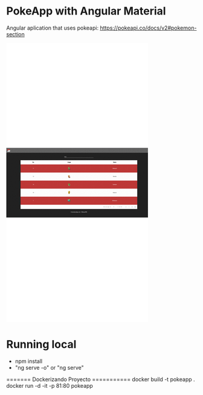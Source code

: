 # PokeApp with Angular Material

Angular aplication that uses pokeapi:
https://pokeapi.co/docs/v2#pokemon-section


![alt text](src/assets/images/muestra.gif)

# Running local
 - npm install 
 - "ng serve -o" or "ng serve"
 
 ======= Dockerizando Proyecto ===========
 docker build -t pokeapp .
 docker run -d -it -p 81:80 pokeapp

